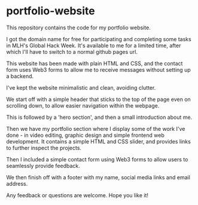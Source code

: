 # portfolio-website
This repository contains the code for my portfolio website.

I got the domain name for free for participating and completing some tasks in MLH's Global Hack Week. It's available to me for a limited time, after which I'll have to switch to a normal github pages url.

This website has been made with plain HTML and CSS, and the contact form uses Web3 forms to allow me to receive messages without setting up a backend. 

I've kept the website minimalistic and clean, avoiding clutter.

We start off with a simple header that sticks to the top of the page even on scrolling down, to allow easier navigation within the webpage.

This is followed by a 'hero section', and then a small introduction about me.

Then we have my portfolio section where I display some of the work I've done - in video editing, graphic design and simple frontend web development. It contains a simple HTML and CSS slider, and provides links to further inspect the projects.

Then I included a simple contact form using Web3 forms to allow users to seamlessly provide feedback.

We then finish off with a footer with my name, social media links and email address.

Any feedback or questions are welcome. Hope you like it!
